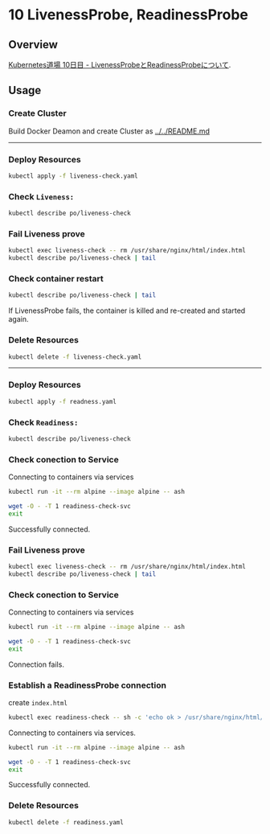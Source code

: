 # 10 LivenessProbe, ReadinessProbe

## Overview

[Kubernetes道場 10日目 - LivenessProbeとReadinessProbeについて](https://cstoku.dev/posts/2018/k8sdojo-10/).  

## Usage

### Create Cluster

Build Docker Deamon and create Cluster as [../../README.md](../../README.md#usage)

---

### Deploy Resources

```sh
kubectl apply -f liveness-check.yaml
```

### Check `Liveness:`

```sh
kubectl describe po/liveness-check
```

### Fail Liveness prove

```sh
kubectl exec liveness-check -- rm /usr/share/nginx/html/index.html
kubectl describe po/liveness-check | tail
```

### Check container restart
```sh
kubectl describe po/liveness-check | tail
```

If LivenessProbe fails, the container is killed and re-created and started again.

### Delete Resources

```sh
kubectl delete -f liveness-check.yaml
```
---

### Deploy Resources

```sh
kubectl apply -f readness.yaml
```

### Check `Readiness:`

```sh
kubectl describe po/liveness-check
```

### Check conection to Service
Connecting to containers via services
```sh
kubectl run -it --rm alpine --image alpine -- ash
```
```sh
wget -O - -T 1 readiness-check-svc
exit
```
Successfully connected.  

### Fail Liveness prove

```sh
kubectl exec liveness-check -- rm /usr/share/nginx/html/index.html
kubectl describe po/liveness-check | tail
```

### Check conection to Service
Connecting to containers via services
```sh
kubectl run -it --rm alpine --image alpine -- ash
```
```sh
wget -O - -T 1 readiness-check-svc
exit
```
Connection fails.  

### Establish a ReadinessProbe connection
create `index.html`
```sh
kubectl exec readiness-check -- sh -c 'echo ok > /usr/share/nginx/html/index.html'
```
Connecting to containers via services.  
```sh
kubectl run -it --rm alpine --image alpine -- ash
```
```sh
wget -O - -T 1 readiness-check-svc
exit
```
Successfully connected. 

### Delete Resources

```sh
kubectl delete -f readiness.yaml
```
